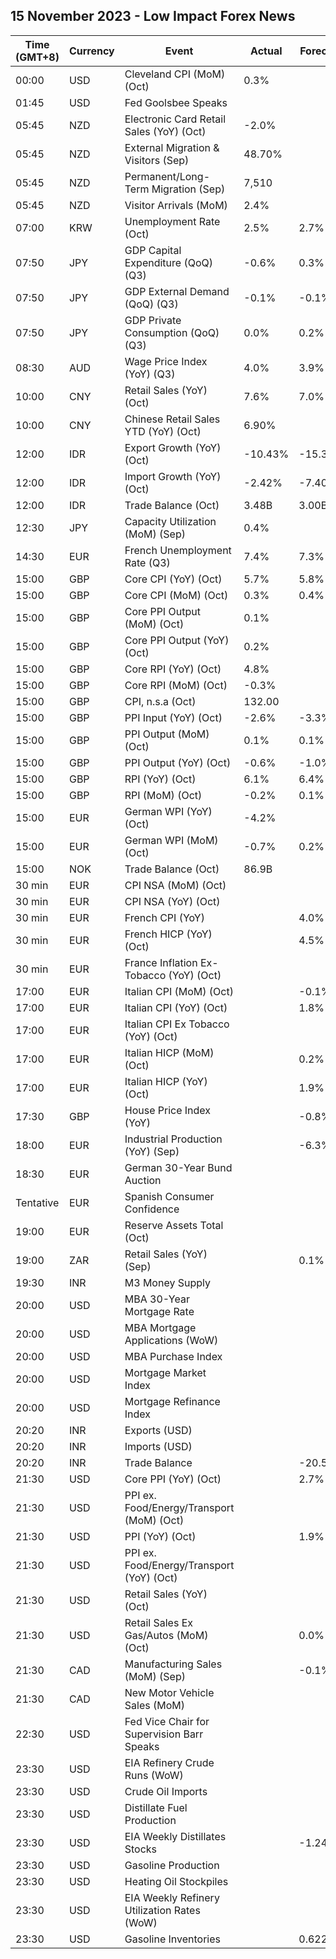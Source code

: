 ## 15 November 2023 - Low Impact Forex News

| Time (GMT+8) | Currency | Event | Actual | Forecast | Previous |
|------|----------|-------|--------|----------|----------|
| 00:00 | USD | Cleveland CPI (MoM) (Oct) | 0.3% |  | 0.5% |
| 01:45 | USD | Fed Goolsbee Speaks |  |  |  |
| 05:45 | NZD | Electronic Card Retail Sales (YoY) (Oct) | -2.0% |  | 1.6% |
| 05:45 | NZD | External Migration & Visitors (Sep) | 48.70% |  | 59.40% |
| 05:45 | NZD | Permanent/Long-Term Migration (Sep) | 7,510 |  | 12,350 |
| 05:45 | NZD | Visitor Arrivals (MoM) | 2.4% |  | -3.0% |
| 07:00 | KRW | Unemployment Rate (Oct) | 2.5% | 2.7% | 2.6% |
| 07:50 | JPY | GDP Capital Expenditure (QoQ) (Q3) | -0.6% | 0.3% | -1.0% |
| 07:50 | JPY | GDP External Demand (QoQ) (Q3) | -0.1% | -0.1% | 1.8% |
| 07:50 | JPY | GDP Private Consumption (QoQ) (Q3) | 0.0% | 0.2% | -0.9% |
| 08:30 | AUD | Wage Price Index (YoY) (Q3) | 4.0% | 3.9% | 3.6% |
| 10:00 | CNY | Retail Sales (YoY) (Oct) | 7.6% | 7.0% | 5.5% |
| 10:00 | CNY | Chinese Retail Sales YTD (YoY) (Oct) | 6.90% |  | 6.81% |
| 12:00 | IDR | Export Growth (YoY) (Oct) | -10.43% | -15.35% | -16.27% |
| 12:00 | IDR | Import Growth (YoY) (Oct) | -2.42% | -7.40% | -12.45% |
| 12:00 | IDR | Trade Balance (Oct) | 3.48B | 3.00B | 3.41B |
| 12:30 | JPY | Capacity Utilization (MoM) (Sep) | 0.4% |  | 0.5% |
| 14:30 | EUR | French Unemployment Rate (Q3) | 7.4% | 7.3% | 7.2% |
| 15:00 | GBP | Core CPI (YoY) (Oct) | 5.7% | 5.8% | 6.1% |
| 15:00 | GBP | Core CPI (MoM) (Oct) | 0.3% | 0.4% | 0.5% |
| 15:00 | GBP | Core PPI Output (MoM) (Oct) | 0.1% |  | 0.0% |
| 15:00 | GBP | Core PPI Output (YoY) (Oct) | 0.2% |  | 0.8% |
| 15:00 | GBP | Core RPI (YoY) (Oct) | 4.8% |  | 7.6% |
| 15:00 | GBP | Core RPI (MoM) (Oct) | -0.3% |  | 0.4% |
| 15:00 | GBP | CPI, n.s.a (Oct) | 132.00 |  | 132.00 |
| 15:00 | GBP | PPI Input (YoY) (Oct) | -2.6% | -3.3% | -2.1% |
| 15:00 | GBP | PPI Output (MoM) (Oct) | 0.1% | 0.1% | 0.6% |
| 15:00 | GBP | PPI Output (YoY) (Oct) | -0.6% | -1.0% | 0.2% |
| 15:00 | GBP | RPI (YoY) (Oct) | 6.1% | 6.4% | 8.9% |
| 15:00 | GBP | RPI (MoM) (Oct) | -0.2% | 0.1% | 0.5% |
| 15:00 | EUR | German WPI (YoY) (Oct) | -4.2% |  | -4.1% |
| 15:00 | EUR | German WPI (MoM) (Oct) | -0.7% | 0.2% | 0.2% |
| 15:00 | NOK | Trade Balance (Oct) | 86.9B |  | 44.0B |
| 30 min | EUR | CPI NSA (MoM) (Oct) |  |  | -0.50% |
| 30 min | EUR | CPI NSA (YoY) (Oct) |  |  | 4.90% |
| 30 min | EUR | French CPI (YoY) |  | 4.0% | 4.9% |
| 30 min | EUR | French HICP (YoY) (Oct) |  | 4.5% | 5.7% |
| 30 min | EUR | France Inflation Ex-Tobacco (YoY) (Oct) |  |  | 4.80% |
| 17:00 | EUR | Italian CPI (MoM) (Oct) |  | -0.1% | 0.2% |
| 17:00 | EUR | Italian CPI (YoY) (Oct) |  | 1.8% | 5.3% |
| 17:00 | EUR | Italian CPI Ex Tobacco (YoY) (Oct) |  |  | 5.1% |
| 17:00 | EUR | Italian HICP (MoM) (Oct) |  | 0.2% | 1.7% |
| 17:00 | EUR | Italian HICP (YoY) (Oct) |  | 1.9% | 5.6% |
| 17:30 | GBP | House Price Index (YoY) |  | -0.8% | 0.2% |
| 18:00 | EUR | Industrial Production (YoY) (Sep) |  | -6.3% | -5.1% |
| 18:30 | EUR | German 30-Year Bund Auction |  |  | 3.040% |
| Tentative | EUR | Spanish Consumer Confidence |  |  | 77.2 |
| 19:00 | EUR | Reserve Assets Total (Oct) |  |  | 1,113.49B |
| 19:00 | ZAR | Retail Sales (YoY) (Sep) |  | 0.1% | -0.5% |
| 19:30 | INR | M3 Money Supply |  |  | 10.8% |
| 20:00 | USD | MBA 30-Year Mortgage Rate |  |  | 7.61% |
| 20:00 | USD | MBA Mortgage Applications (WoW) |  |  | 2.5% |
| 20:00 | USD | MBA Purchase Index |  |  | 129.0 |
| 20:00 | USD | Mortgage Market Index |  |  | 165.9 |
| 20:00 | USD | Mortgage Refinance Index |  |  | 347.3 |
| 20:20 | INR | Exports (USD) |  |  | 34.47B |
| 20:20 | INR | Imports (USD) |  |  | 53.84B |
| 20:20 | INR | Trade Balance |  | -20.50B | -19.37B |
| 21:30 | USD | Core PPI (YoY) (Oct) |  | 2.7% | 2.7% |
| 21:30 | USD | PPI ex. Food/Energy/Transport (MoM) (Oct) |  |  | 0.2% |
| 21:30 | USD | PPI (YoY) (Oct) |  | 1.9% | 2.2% |
| 21:30 | USD | PPI ex. Food/Energy/Transport (YoY) (Oct) |  |  | 2.8% |
| 21:30 | USD | Retail Sales (YoY) (Oct) |  |  | 3.75% |
| 21:30 | USD | Retail Sales Ex Gas/Autos (MoM) (Oct) |  | 0.0% | 0.6% |
| 21:30 | CAD | Manufacturing Sales (MoM) (Sep) |  | -0.1% | 0.7% |
| 21:30 | CAD | New Motor Vehicle Sales (MoM) |  |  | 158.5K |
| 22:30 | USD | Fed Vice Chair for Supervision Barr Speaks |  |  |  |
| 23:30 | USD | EIA Refinery Crude Runs (WoW) |  |  | 0.062M |
| 23:30 | USD | Crude Oil Imports |  |  | 0.348M |
| 23:30 | USD | Distillate Fuel Production |  |  | -0.153M |
| 23:30 | USD | EIA Weekly Distillates Stocks |  | -1.242M | -0.792M |
| 23:30 | USD | Gasoline Production |  |  | -0.330M |
| 23:30 | USD | Heating Oil Stockpiles |  |  | 0.304M |
| 23:30 | USD | EIA Weekly Refinery Utilization Rates (WoW) |  |  | -0.2% |
| 23:30 | USD | Gasoline Inventories |  | 0.622M | 0.065M |
